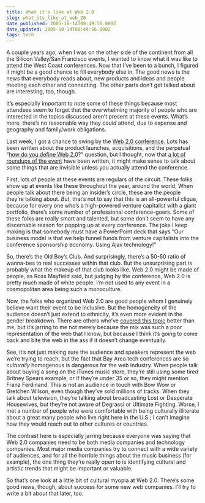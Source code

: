 ```yaml
---
title: What it's like at Web 2.0
slug: what_its_like_at_web_20
date_published: 2005-10-14T00:49:56.000Z
date_updated: 2005-10-14T00:49:56.000Z
tags: tech
---
```


A couple years ago, when I was on the other side of the continent from all the Silicon Valley/San Francisco events, I wanted to know what it was like to attend the West Coast conferences. Now that I’ve been to a bunch, I figured it might be a good chance to fill everybody else in. The good news is the news that everybody reads about, new products and ideas and people meeting each other and connecting. The other parts don’t get talked about are interesting, too, though.

It’s especially important to note some of these things because most attendees seem to forget that the overwhelming majority of people who are interested in the topics discussed aren’t present at these events. What’s more, there’s no reasonable way they *could* attend, due to expense and geography and family/work obligations.

Last week, I got a chance to swing by the [Web 2.0 conference](http://www.web2con.com/). Lots has been written about the product launches, acquisitions, and the perpetual “[how do you define Web 2.0](http://venture.blogs.com/vb/2005/10/web_20.html)?” question, but I thought, now that [a lot of roundups of the event](http://www.sixapart.com/about/corner/2005/10/my_week_at_web.html) have been written, it might make sense to talk about some things that are invisible unless you actually attend the conference.

First, lots of people at these events are regulars of the circuit. These folks show up at events like these throughout the year, around the world; When people talk about there being an insider’s circle, these are the people they’re talking about. *But*, that’s not to say that this is an all-powerful clique, because for every one who’s a high-powered venture capitalist with a giant portfolio, there’s some number of professional conference-goers. Some of these folks are really smart and talented, but some don’t seem to have any discernable reason for popping up at every conference. The joke I keep making is that somebody must have a PowerPoint deck that says “Our business model is that we help funnel funds from venture capitalists into the conference sponsorship economy. Using Ajax technology!”

So, there’s the Old Boy’s Club. And surprisingly, there’s a 50-50 ratio of wanna-bes to real successes within that club. But the unsurprising part is probably what the makeup of that club looks like. Web 2.0 might be made of people, as Ross Mayfield said, but judging by the conference, Web 2.0 is pretty much made of white people. I’m not used to any event in a cosmopolitan area being such a monoculture.

Now, the folks who organized Web 2.0 are good people whom I genuinely believe want their event to be inclusive. But the homogeneity of the audience doesn’t just extend to ethnicity, it’s even more evident in the gender breakdown. There are others who’ve [covered this topic](http://www.misbehaving.net/2005/10/speakerwatch_we.html) better than me, but it’s jarring to me not merely because the mix was such a poor representation of the web that I know, but because I think it’s going to come back and bite the web in the ass if it doesn’t change eventually.

See, it’s not just making sure the audience and speakers represent the web we’re trying to reach, but the fact that Bay Area tech conferences are so *culturally* homogenous is dangerous for the web industry. When people talk about buying a song on the iTunes music store, they’re still using some tired Britney Spears example, or if they’re under 35 or so, they might mention Franz Ferdinand. This is not an audience in touch with Bow Wow or Gretchen Wilson, even though they’ve sold millions of tracks. When they talk about television, they’re talking about broadcasting Lost or Desperate Housewives, but they’re not aware of Degrassi or Ultimate Fighting. Worse, I met a number of people who were comfortable with being culturally illiterate about a great many people who live right here in the U.S.; I can’t imagine how they would reach out to other cultures or countries.

The contrast here is especially jarring because everyone was saying that Web 2.0 companies need to be both media companies and technology companies. Most major media companies try to connect with a wide variety of audiences, and for all the horrible things about the music business (for example), the one thing they’re really open to is identifying cultural and artistic trends that might be important or valuable.

So that’s one look at a little bit of cultural myopia at Web 2.0. There’s some good news, though, about success for some new web companies. I’ll try to write a bit about that later, too.
